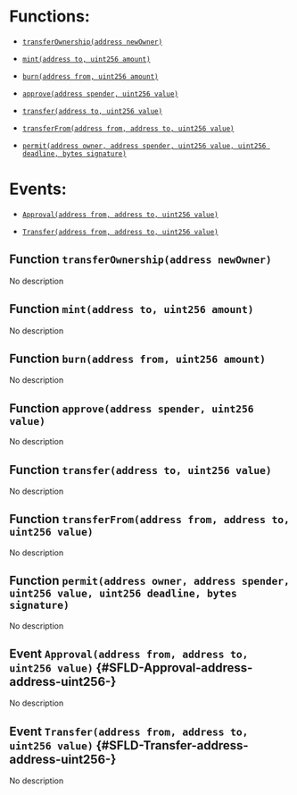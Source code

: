 # Functions:

- [`transferOwnership(address newOwner)`](#SFLD-transferOwnership-address-)

- [`mint(address to, uint256 amount)`](#SFLD-mint-address-uint256-)

- [`burn(address from, uint256 amount)`](#SFLD-burn-address-uint256-)

- [`approve(address spender, uint256 value)`](#SFLD-approve-address-uint256-)

- [`transfer(address to, uint256 value)`](#SFLD-transfer-address-uint256-)

- [`transferFrom(address from, address to, uint256 value)`](#SFLD-transferFrom-address-address-uint256-)

- [`permit(address owner, address spender, uint256 value, uint256 deadline, bytes signature)`](#SFLD-permit-address-address-uint256-uint256-bytes-)

# Events:

- [`Approval(address from, address to, uint256 value)`](#SFLD-Approval-address-address-uint256-)

- [`Transfer(address from, address to, uint256 value)`](#SFLD-Transfer-address-address-uint256-)

## Function `transferOwnership(address newOwner) `

No description

## Function `mint(address to, uint256 amount) `

No description

## Function `burn(address from, uint256 amount) `

No description

## Function `approve(address spender, uint256 value) `

No description

## Function `transfer(address to, uint256 value) `

No description

## Function `transferFrom(address from, address to, uint256 value) `

No description

## Function `permit(address owner, address spender, uint256 value, uint256 deadline, bytes signature) `

No description

## Event `Approval(address from, address to, uint256 value)` {#SFLD-Approval-address-address-uint256-}

No description

## Event `Transfer(address from, address to, uint256 value)` {#SFLD-Transfer-address-address-uint256-}

No description
